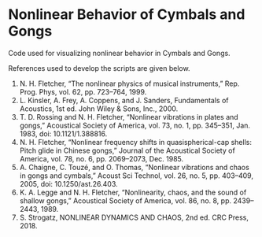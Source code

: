 # Nonlinear Behavior of Cymbals and Gongs
Code used for visualizing nonlinear behavior in Cymbals and Gongs.

References used to develop the scripts are given below.

1. N. H. Fletcher, “The nonlinear physics of musical instruments,” Rep. Prog. Phys, vol. 62, pp. 723–764, 1999.
2. L. Kinsler, A. Frey, A. Coppens, and J. Sanders, Fundamentals of Acoustics, 1st ed. John Wiley & Sons, Inc., 2000.
3. T. D. Rossing and N. H. Fletcher, “Nonlinear vibrations in plates and gongs,” Acoustical Society of America, vol. 73, no. 1, pp. 345–351, Jan. 1983, doi: 10.1121/1.388816.
4. N. H. Fletcher, “Nonlinear frequency shifts in quasispherical-cap shells: Pitch glide in Chinese gongs,” Journal of the Acoustical Society of America, vol. 78, no. 6, pp. 2069–2073, Dec. 1985.
5. A. Chaigne, C. Touzé, and O. Thomas, “Nonlinear vibrations and chaos in gongs and cymbals,” Acoust Sci Technol, vol. 26, no. 5, pp. 403–409, 2005, doi: 10.1250/ast.26.403.
6.	K. A. Legge and N. H. Fletcher, “Nonlinearity, chaos, and the sound of shallow gongs,” Acoustical Society of America, vol. 86, no. 8, pp. 2439–2443, 1989.
7.	S. Strogatz, NONLINEAR DYNAMICS AND CHAOS, 2nd ed. CRC Press, 2018.


